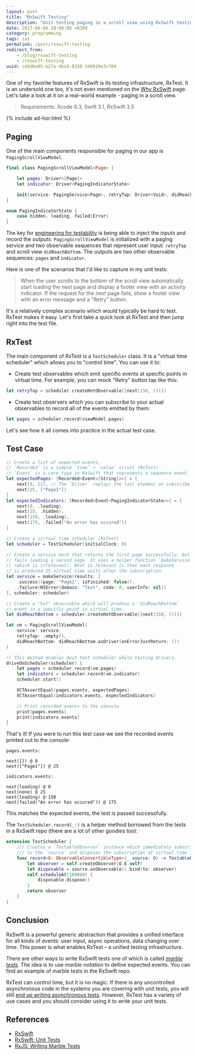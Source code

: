 ```yaml
---
layout: post
title: "RxSwift Testing"
description: "Unit testing paging in a scroll view using RxSwift testing infrastructure - RxTest"
date: 2017-06-06 10:00:00 +0300
category: programming
tags: ios
permalink: /post/rxswift-testing
redirect_from:
    - /blog/rxswift-testing
    - /rxswift-testing
uuid: cdddbe85-b27a-4ba3-8336-340919e3cf04
---
```


One of my favorite features of RxSwift is its testing infrastructure, RxTest. It is an undersold one too, it's not even mentioned on the [Why RxSwift](https://github.com/ReactiveX/RxSwift/blob/master/Documentation/Why.md) page. Let's take a look at it on a real-world example - paging in a scroll view.

> Requirements: Xcode 8.3, Swift 3.1, RxSwift 3.5

{% include ad-hor.html %}

## Paging

One of the main components responsible for paging in our app is `PagingScrollViewModel`.

```swift
final class PagingScrollViewModel<Page> {

    let pages: Driver<[Page]>
    let indicator: Driver<PagingIndicatorState>

    init(service: PagingService<Page>, retryTap: Driver<Void>, didReachBottom: Driver<Void>)
}

enum PagingIndicatorState {
    case hidden, loading, failed(Error)
}
```

The key for [engineering for testability](https://developer.apple.com/videos/play/wwdc2017/414) is being able to inject the *inputs* and record the *outputs*. `PagingScrollViewModel` is initialized with a paging service and two observable sequences that represent user input: `retryTap` and scroll view `didReachBottom`. The outputs are two other observable sequences: `pages` and `indicator`.

Here is one of the scenarios that I'd like to capture in my unit tests:

> When the user scrolls to the bottom of the scroll view automatically start loading the next page and display a footer view with an activity indicator. If the request for the next page fails, show a footer view with an error message and a "Retry" button.

It's a relatively complex scenario which would typically be hard to test. RxTest makes it easy. Let's first take a quick look at RxTest and then jump right into the test file.

## RxTest

The main component of RxTest is a `TestScheduler` class. It is a "virtual time scheduler" which allows you to "control time". You can use it to:

- Create test observables which emit specific events at specific points in virtual time. For example, you can mock "Retry" button tap like this:

```swift
let retryTap = scheduler.createHotObservable([next(150, ())])
```

- Create test observers which you can subscribe to your actual observables to record all of the events emitted by them:

```swift
let pages = scheduler.record(viewModel.pages)
```

Let's see how it all comes into practice in the actual test case.

## Test Case

```swift
// Create a list of expected events.
// `Recorded` is a simple `time` + `value` struct (RxTest)
// `Event` is a core type in RxSwift that represents a sequence event.
let expectedPages: [Recorded<Event<[String]>>] = [
    next(0, []), // The `Driver` replays the last element on subscribe
    next(25, ["Page1"])
]
let expectedIndicators: [Recorded<Event<PagingIndicatorState>>] = [
    next(0, .loading),
    next(25, .hidden),
    next(150, .loading),
    next(175, .failed("An error has occured"))
]

// Create a virtual time scheduler (RxTest)
let scheduler = TestScheduler(initialClock: 0)

// Create a service mock that returns the first page successfully, but then
// fails loading a second page. It uses a helper function `makeService`
// (which is irrelevant). What is relevant is that each response
// is produced 25 virtual time units after the subscription.
let service = makeService(results: [
    .success((page: "Page1", isFinished: false)),
    .failure(NSError(domain: "Test", code: 0, userInfo: nil))
], scheduler: scheduler)

// Create a "hot" observable which will produce a `didReachBottom`
// event in a specific point in virtual time.
let didReachBottom = scheduler.createHotObservable([next(150, ())])

let vm = PagingScrollViewModel(
    service: service,
    retryTap: .empty(),
    didReachBottom: didReachBottom.asDriver(onErrorJustReturn: ())
)

// This method enables mock test scheduler while testing drivers.
driveOnScheduler(scheduler) {
    let pages = scheduler.record(vm.pages)
    let indicators = scheduler.record(vm.indicator)
    scheduler.start()

    XCTAssertEqual(pages.events, expectedPages)
    XCTAssertEqual(indicators.events, expectedIndicators)

    // Print recorded events to the console.
    print(pages.events)
    print(indicators.events)
}
```

That's it! If you were to run this test case we see the recorded events printed out to the console:

```
pages.events:

next([]) @ 0
next(["Page1"]) @ 25

indicators.events:

next(loading) @ 0
next(none) @ 25
next(loading) @ 150
next(failed("An error has occured")) @ 175
```

This matches the expected events, the test is passed successfully.

The `TestScheduler.record(_:)` is a helper method borrowed from the tests in a RxSwift repo (there are a lot of other goodies too):

```swift
extension TestScheduler {
    /// Creates a `TestableObserver` instance which immediately subscribes
    /// to the `source` and disposes the subscription at virtual time 100000.
    func record<O: ObservableConvertibleType>(_ source: O) -> TestableObserver<O.E> {
        let observer = self.createObserver(O.E.self)
        let disposable = source.asObservable().bind(to: observer)
        self.scheduleAt(100000) {
            disposable.dispose()
        }
        return observer
    }
}
```

## Conclusion

RxSwift is a powerful generic abstraction that provides a unified interface for all kinds of events: user input, async operations, data changing over time. This power is what enables RxTest – a unified testing infrastructure.

There are other ways to write RxSwift tests one of which is called [*marble tests*](https://github.com/ReactiveX/RxSwift/blob/master/Documentation/UnitTests.md#testing-operator-compositions-view-models-components). The idea is to use *marble notation* to define expected events. You can find an example of marble tests in the RxSwift repo.

RxTest can control time, but it is no magic. If there is any uncontrolled asynchronous code in the systems you are covering with unit tests, you will still [end up writing asynchronous tests](http://rx-marin.com/post/rxswift-rxtests-unit-tests-part-2/). However, RxTest has a variety of use cases and you should consider using it to write your unit tests.

<div class="References" markdown="1">

## References

- [RxSwift](https://github.com/ReactiveX/RxSwift)
- [RxSwift: Unit Tests](https://github.com/ReactiveX/RxSwift/blob/master/Documentation/UnitTests.md)
- [RxJS: Writing Marble Tests](https://github.com/ReactiveX/RxJS/blob/master/doc/writing-marble-tests.md)
